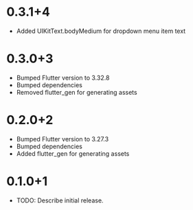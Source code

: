 # 0.3.1+4
- Added UIKitText.bodyMedium for dropdown menu item text

# 0.3.0+3
- Bumped Flutter version to 3.32.8
- Bumped dependencies
- Removed flutter_gen for generating assets

# 0.2.0+2
- Bumped Flutter version to 3.27.3
- Bumped dependencies
- Added flutter_gen for generating assets

# 0.1.0+1

- TODO: Describe initial release.
